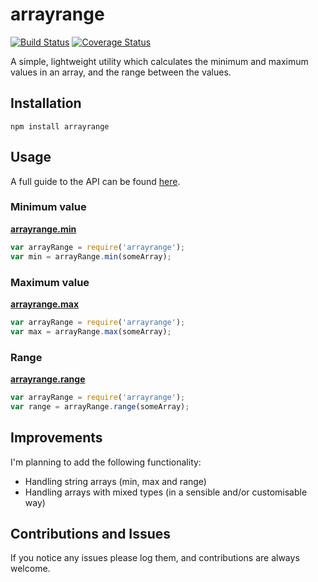 # arrayrange

[![Build Status](https://travis-ci.org/bense4ger/arrayrange.svg?branch=master)](https://travis-ci.org/bense4ger/arrayrange) [![Coverage Status](https://coveralls.io/repos/bense4ger/arrayrange/badge.svg?branch=master&service=github)](https://coveralls.io/github/bense4ger/arrayrange?branch=master) 

A simple, lightweight utility which calculates the minimum and maximum values in an array, and the range between the values.

## Installation
```
npm install arrayrange
```

## Usage

A full guide to the API can be found [here](./docs/api).

### Minimum value
[**arrayrange.min**](docs/api.md#minarray--number)
```javascript
var arrayRange = require('arrayrange');
var min = arrayRange.min(someArray);
```

### Maximum value
[**arrayrange.max**](docs/api#maxarray--number)
```javascript
var arrayRange = require('arrayrange');
var max = arrayRange.max(someArray);
```

### Range
[**arrayrange.range**](docs/api#rangearray--number)
```javascript
var arrayRange = require('arrayrange');
var range = arrayRange.range(someArray);
```

## Improvements

I'm planning to add the following functionality:
* Handling string arrays (min, max and range)
* Handling arrays with mixed types (in a sensible and/or customisable way)

## Contributions and Issues

If you notice any issues please log them, and contributions are always welcome.
